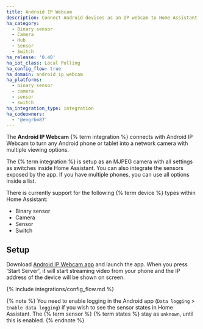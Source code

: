 ```yaml
---
title: Android IP Webcam
description: Connect Android devices as an IP webcam to Home Assistant
ha_category:
  - Binary sensor
  - Camera
  - Hub
  - Sensor
  - Switch
ha_release: '0.40'
ha_iot_class: Local Polling
ha_config_flow: true
ha_domain: android_ip_webcam
ha_platforms:
  - binary_sensor
  - camera
  - sensor
  - switch
ha_integration_type: integration
ha_codeowners:
  - '@engrbm87'
---
```


The **Android IP Webcam** {% term integration %} connects with Android IP Webcam to turn any Android phone or tablet into a network camera with multiple viewing options.

The {% term integration %} is setup as an MJPEG camera with all settings as switches inside Home Assistant. You can also integrate the sensors exposed by the app. If you have multiple phones, you can use all options inside a list.

There is currently support for the following {% term device %} types within Home Assistant:

- Binary sensor
- Camera
- Sensor
- Switch

## Setup

Download [Android IP Webcam app](https://play.google.com/store/apps/details?id=com.pas.webcam) and launch the app. When you press 'Start Server', it will start streaming video from your phone and the IP address of the device will be shown on screen.

{% include integrations/config_flow.md %}

{% note %}
You need to enable logging in the Android app (`Data logging` > `Enable data logging`) if you wish to see the sensor states in Home Assistant. The {% term sensor %} {% term states %} stay as `unknown`, until this is enabled.
{% endnote %}
